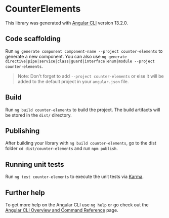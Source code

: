 # CounterElements

This library was generated with [Angular CLI](https://github.com/angular/angular-cli) version 13.2.0.

## Code scaffolding

Run `ng generate component component-name --project counter-elements` to generate a new component. You can also use `ng generate directive|pipe|service|class|guard|interface|enum|module --project counter-elements`.
> Note: Don't forget to add `--project counter-elements` or else it will be added to the default project in your `angular.json` file. 

## Build

Run `ng build counter-elements` to build the project. The build artifacts will be stored in the `dist/` directory.

## Publishing

After building your library with `ng build counter-elements`, go to the dist folder `cd dist/counter-elements` and run `npm publish`.

## Running unit tests

Run `ng test counter-elements` to execute the unit tests via [Karma](https://karma-runner.github.io).

## Further help

To get more help on the Angular CLI use `ng help` or go check out the [Angular CLI Overview and Command Reference](https://angular.io/cli) page.
